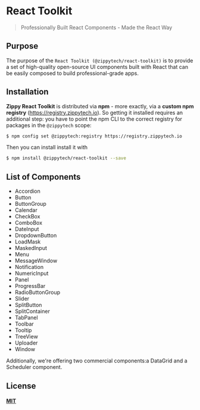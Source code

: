 # React Toolkit

> Professionally Built React Components - Made the React Way

## Purpose

The purpose of the `React Toolkit (@zippytech/react-toolkit)` is to provide a set of high-quality open-source UI components built with React that can be easily composed to build professional-grade apps.

## Installation

**Zippy React Toolkit** is distributed via **npm** - more exactly, via a **custom npm registry** (https://registry.zippytech.io). So getting it installed requires an additional step: you have to point the npm CLI to the correct registry for packages in the `@zippytech` scope:

```sh
$ npm config set @zippytech:registry https://registry.zippytech.io
```

Then you can install install it with

```sh
$ npm install @zippytech/react-toolkit --save
```

## List of Components

* Accordion
* Button
* ButtonGroup
* Calendar
* CheckBox
* ComboBox
* DateInput
* DropdownButton
* LoadMask
* MaskedInput
* Menu
* MessageWindow
* Notification
* NumericInput
* Panel
* ProgressBar
* RadioButtonGroup
* Slider
* SplitButton
* SplitContainer
* TabPanel
* Toolbar
* Tooltip
* TreeView
* Uploader
* Window

Additionally, we're offering two commercial components:a DataGrid and a Scheduler component.

## License

#### [MIT](./LICENSE)
